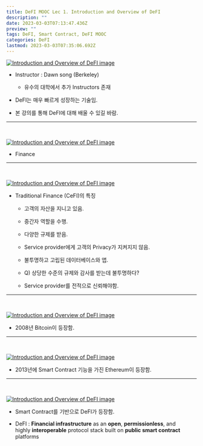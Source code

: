 ```yaml
---
title: DeFI MOOC Lec 1. Introduction and Overview of DeFI
description: ""
date: 2023-03-03T07:13:47.436Z
preview: ""
tags: DeFI, Smart Contract, DeFI MOOC
categories: DeFI
lastmod: 2023-03-03T07:35:06.692Z
---
```


[![Introduction and Overview of DeFI image](https://slid-users-assets-v1-seoul.s3.ap-northeast-2.amazonaws.com/public/capture_images/929e1436a8204156a5435a850731c8c0/51895a9f-7c56-43c7-9a25-d63f14249927.png)](https://app.slid.cc/vdocs/929e1436a8204156a5435a850731c8c0?v=a1e04c0546b64a5f833c86abb906e134&start=28.737236952316284)

- Instructor : Dawn song (Berkeley)

  - 유수의 대학에서 추가 Instructors 존재

- DeFI는 매우 빠르게 성장하는 기술임.

- 본 강의를 통해 DeFI에 대해 배울 수 있길 바람.

---


‏‏‎ ‎

[![Introduction and Overview of DeFI image](https://slid-users-assets-v1-seoul.s3.ap-northeast-2.amazonaws.com/public/capture_images/929e1436a8204156a5435a850731c8c0/3c68f3ae-a7e2-4c08-b1fb-59bf315c6345.png)](https://app.slid.cc/vdocs/929e1436a8204156a5435a850731c8c0?v=a1e04c0546b64a5f833c86abb906e134&start=38.67482998664856)

- Finance

---


‏‏‎ ‎

[![Introduction and Overview of DeFI image](https://slid-users-assets-v1-seoul.s3.ap-northeast-2.amazonaws.com/public/capture_images/929e1436a8204156a5435a850731c8c0/ef551b29-d07e-4788-83e2-334efecfd008.png)](https://app.slid.cc/vdocs/929e1436a8204156a5435a850731c8c0?v=a1e04c0546b64a5f833c86abb906e134&start=266.57112401525876)

- Traditional Finance (CeFI)의 특징

  - 고객의 자산을 지니고 있음.

  - 중간자 역할을 수행.

  - 다양한 규제를 받음.

  - Service provider에게 고객의 Privacy가 지켜지지 않음.

  - 불투명하고 고립된 데이터베이스와 앱.

  - Q) 상당한 수준의 규제와 감사를 받는데 불투명하다?

  - Service provider를 전적으로 신뢰해야함.

---


‏‏‎ ‎

[![Introduction and Overview of DeFI image](https://slid-users-assets-v1-seoul.s3.ap-northeast-2.amazonaws.com/public/capture_images/929e1436a8204156a5435a850731c8c0/0bdd4889-2614-435b-ab15-54a78a89df07.png)](https://app.slid.cc/vdocs/929e1436a8204156a5435a850731c8c0?v=a1e04c0546b64a5f833c86abb906e134&start=321.4327109141693)

- 2008년 Bitcoin이 등장함.

---


‏‏‎ ‎

[![Introduction and Overview of DeFI image](https://slid-users-assets-v1-seoul.s3.ap-northeast-2.amazonaws.com/public/capture_images/929e1436a8204156a5435a850731c8c0/52d7035b-6a52-49e0-b537-63ca603e7e05.png)](https://app.slid.cc/vdocs/929e1436a8204156a5435a850731c8c0?v=a1e04c0546b64a5f833c86abb906e134&start=377.2294159599457)

- 2013년에 Smart Contract 기능을 가진 Ethereum이 등장함.

---


‏‏‎ ‎

[![Introduction and Overview of DeFI image](https://slid-users-assets-v1-seoul.s3.ap-northeast-2.amazonaws.com/public/capture_images/929e1436a8204156a5435a850731c8c0/bd915584-f5f4-48c6-abd1-e958218183ab.png)](https://app.slid.cc/vdocs/929e1436a8204156a5435a850731c8c0?v=a1e04c0546b64a5f833c86abb906e134&start=400.28089982452394)

- Smart Contract를 기반으로 DeFI가 등장함.

- DeFI : **Financial infrastructure** as an **open**, **permissionless**, and highly **interoperable** protocol stack built on **public smart contract** platforms


‏‏‎ ‎


‏‏‎ ‎
